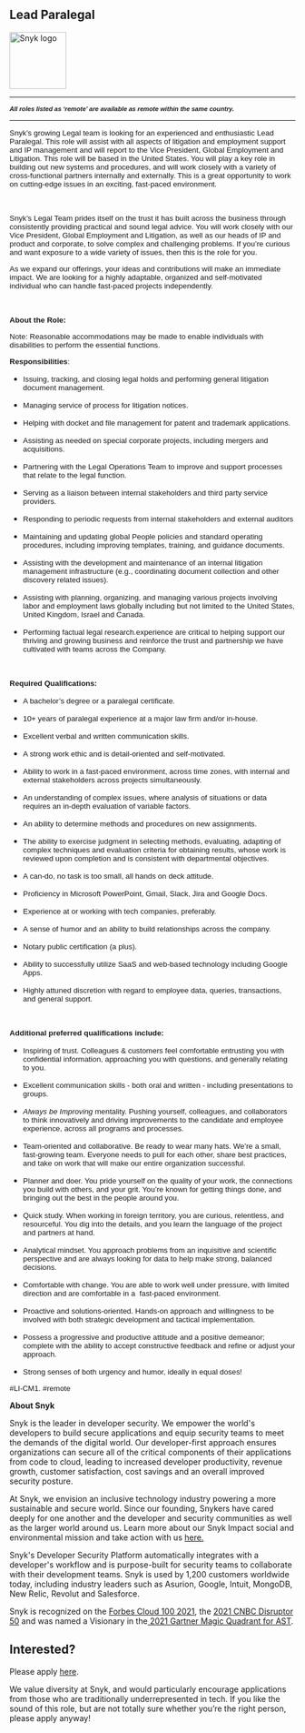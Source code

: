 Lead Paralegal
---

<img src="https://res.cloudinary.com/snyk/image/upload/v1537345894/press-kit/brand/logo-black.png" width="100" alt="Snyk logo" />

<hr>
<p><span style="font-family: arial, helvetica, sans-serif; font-size: 10pt;"><em><strong><sub>All roles listed as ‘remote’ are available as remote within the same country.</sub></strong></em></span></p>
<hr>
<p><span style="font-family: arial, helvetica, sans-serif; font-size: 10pt;"><span style="font-weight: 400;">Snyk’s growing Legal team is looking for an experienced and enthusiastic Lead Paralegal. This role will assist with all aspects of litigation and employment support and IP management and will report to the Vice President, Global Employment and Litigation. This role will be based in the United States.</span><span style="font-weight: 400;"> You will play a key role in building out new systems and procedures, and will work closely with a variety of cross-functional partners internally and externally</span><span style="font-weight: 400;">. </span><span style="font-weight: 400;">This is a great opportunity to work on cutting-edge issues in an exciting, fast-paced environment.&nbsp;</span></span></p>
<p>&nbsp;</p>
<p><span style="font-family: arial, helvetica, sans-serif; font-size: 10pt;"><span style="font-weight: 400;">Snyk’s Legal Team prides itself on the trust it has built across the business through consistently providing practical and sound legal advice. You will work closely with our Vice President, Global Employment and Litigation, as well as our heads of IP and product </span><span style="font-weight: 400;">and corporate</span><span style="font-weight: 400;">, to solve complex and challenging problems. If you’re curious and want exposure to a wide variety of issues, then this is the role for you.&nbsp;</span></span></p>
<p><span style="font-weight: 400; font-family: arial, helvetica, sans-serif; font-size: 10pt;">As we expand our offerings, your ideas and contributions will make an immediate impact. We are looking for a highly adaptable, organized and self-motivated individual who can handle fast-paced projects independently.</span></p>
<p>&nbsp;</p>
<p><span style="font-family: arial, helvetica, sans-serif; font-size: 10pt;"><strong>About the Role:</strong></span></p>
<p><span style="font-weight: 400; font-family: arial, helvetica, sans-serif; font-size: 10pt;">Note: Reasonable accommodations may be made to enable individuals with disabilities to perform the essential functions.</span></p>
<p><span style="font-family: arial, helvetica, sans-serif; font-size: 10pt;"><strong>Responsibilities</strong><span style="font-weight: 400;">:</span></span></p>
<ul>
<li style="font-weight: 400;">
<p><span style="font-weight: 400; font-family: arial, helvetica, sans-serif; font-size: 10pt;">Issuing, tracking, and closing legal holds and performing general litigation document management.</span></p>
</li>
<li style="font-weight: 400;">
<p><span style="font-weight: 400; font-family: arial, helvetica, sans-serif; font-size: 10pt;">Managing service of process for litigation notices.</span></p>
</li>
<li style="font-weight: 400;">
<p><span style="font-weight: 400; font-family: arial, helvetica, sans-serif; font-size: 10pt;">Helping with docket and file management for patent and trademark applications.</span></p>
</li>
<li style="font-weight: 400;">
<p><span style="font-weight: 400; font-family: arial, helvetica, sans-serif; font-size: 10pt;">Assisting as needed on special corporate projects, including mergers and acquisitions.</span></p>
</li>
<li style="font-weight: 400;">
<p><span style="font-weight: 400; font-family: arial, helvetica, sans-serif; font-size: 10pt;">Partnering with the Legal Operations Team to improve and support processes that relate to the legal function.</span></p>
</li>
<li style="font-weight: 400;">
<p><span style="font-weight: 400; font-family: arial, helvetica, sans-serif; font-size: 10pt;">Serving as a liaison between internal stakeholders and third party service providers.</span></p>
</li>
</ul>
<ul>
<li style="font-weight: 400;">
<p><span style="font-weight: 400; font-family: arial, helvetica, sans-serif; font-size: 10pt;">Responding to periodic requests from internal stakeholders and external auditors</span></p>
</li>
<li style="font-weight: 400;">
<p><span style="font-weight: 400; font-family: arial, helvetica, sans-serif; font-size: 10pt;">Maintaining and updating global People policies and standard operating procedures, including improving templates, training, and guidance documents.</span></p>
</li>
<li style="font-weight: 400;">
<p><span style="font-weight: 400; font-family: arial, helvetica, sans-serif; font-size: 10pt;">Assisting with the development and maintenance of an internal litigation management infrastructure (e.g., coordinating document collection and other discovery related issues).</span></p>
</li>
<li style="font-weight: 400;">
<p><span style="font-weight: 400; font-family: arial, helvetica, sans-serif; font-size: 10pt;">Assisting with planning, organizing, and managing various projects involving labor and employment laws globally including but not limited to the United States, United Kingdom, Israel and Canada.</span></p>
</li>
<li style="font-weight: 400;">
<p><span style="font-weight: 400; font-family: arial, helvetica, sans-serif; font-size: 10pt;">Performing factual legal research.experience are critical to helping support our thriving and growing business and reinforce the trust and partnership we have cultivated with teams across the Company.</span></p>
</li>
</ul>
<p>&nbsp;</p>
<p><span style="font-family: arial, helvetica, sans-serif; font-size: 10pt;"><strong>Required Qualifications:</strong></span></p>
<ul>
<li style="font-weight: 400;">
<p><span style="font-weight: 400; font-family: arial, helvetica, sans-serif; font-size: 10pt;">A bachelor’s degree or a paralegal certificate.</span></p>
</li>
<li style="font-weight: 400;">
<p><span style="font-family: arial, helvetica, sans-serif; font-size: 10pt;"><span style="font-weight: 400;">10+ ye</span><span style="font-weight: 400;">ars of paralegal experience at a major law firm and/or in-house.</span></span></p>
</li>
<li style="font-weight: 400;">
<p><span style="font-weight: 400; font-family: arial, helvetica, sans-serif; font-size: 10pt;">Excellent verbal and written communication skills.</span></p>
</li>
<li style="font-weight: 400;">
<p><span style="font-weight: 400; font-family: arial, helvetica, sans-serif; font-size: 10pt;">A strong work ethic and is detail-oriented and self-motivated.</span></p>
</li>
<li style="font-weight: 400;">
<p><span style="font-weight: 400; font-family: arial, helvetica, sans-serif; font-size: 10pt;">Ability to work in a fast-paced environment, across time zones, with internal and external stakeholders across projects simultaneously.</span></p>
</li>
<li style="font-weight: 400;">
<p><span style="font-weight: 400; font-family: arial, helvetica, sans-serif; font-size: 10pt;">An understanding of complex issues, where analysis of situations or data requires an in-depth evaluation of variable factors.&nbsp;</span></p>
</li>
<li style="font-weight: 400;">
<p><span style="font-weight: 400; font-family: arial, helvetica, sans-serif; font-size: 10pt;">An ability to determine methods and procedures on new assignments.&nbsp;</span></p>
</li>
<li style="font-weight: 400;">
<p><span style="font-weight: 400; font-family: arial, helvetica, sans-serif; font-size: 10pt;">The ability to exercise judgment in selecting methods, evaluating, adapting of complex techniques and evaluation criteria for obtaining results, whose work is reviewed upon completion and is consistent with departmental objectives.</span></p>
</li>
<li style="font-weight: 400;">
<p><span style="font-weight: 400; font-family: arial, helvetica, sans-serif; font-size: 10pt;">A can-do, no task is too small, all hands on deck attitude.</span></p>
</li>
<li style="font-weight: 400;">
<p><span style="font-weight: 400; font-family: arial, helvetica, sans-serif; font-size: 10pt;">Proficiency in Microsoft PowerPoint, Gmail, Slack, Jira and Google Docs.</span></p>
</li>
<li style="font-weight: 400;">
<p><span style="font-weight: 400; font-family: arial, helvetica, sans-serif; font-size: 10pt;">Experience at or working with tech companies, preferably.</span></p>
</li>
<li style="font-weight: 400;">
<p><span style="font-weight: 400; font-family: arial, helvetica, sans-serif; font-size: 10pt;">A sense of humor and an ability to build relationships across the company.</span></p>
</li>
<li style="font-weight: 400;">
<p><span style="font-weight: 400; font-family: arial, helvetica, sans-serif; font-size: 10pt;">Notary public certification (a plus).</span></p>
</li>
<li style="font-weight: 400;">
<p><span style="font-weight: 400; font-family: arial, helvetica, sans-serif; font-size: 10pt;">Ability to successfully utilize SaaS and web-based technology including Google Apps.</span></p>
</li>
<li style="font-weight: 400;">
<p><span style="font-weight: 400; font-family: arial, helvetica, sans-serif; font-size: 10pt;">Highly attuned discretion with regard to employee data, queries, transactions, and general support.</span></p>
</li>
</ul>
<p>&nbsp;</p>
<p><span style="font-family: arial, helvetica, sans-serif; font-size: 10pt;"><strong>Additional preferred qualifications include:</strong></span></p>
<ul>
<li style="font-weight: 400;">
<p><span style="font-weight: 400; font-family: arial, helvetica, sans-serif; font-size: 10pt;">Inspiring of trust. Colleagues &amp; customers feel comfortable entrusting you with confidential information, approaching you with questions, and generally relating to you.</span></p>
</li>
<li style="font-weight: 400;">
<p><span style="font-weight: 400; font-family: arial, helvetica, sans-serif; font-size: 10pt;">Excellent communication skills - both oral and written - including presentations to groups.</span></p>
</li>
<li style="font-weight: 400;">
<p><span style="font-family: arial, helvetica, sans-serif; font-size: 10pt;"><em><span style="font-weight: 400;">Always be Improving</span></em><span style="font-weight: 400;"> mentality. Pushing yourself, colleagues, and collaborators to think innovatively and driving improvements to the candidate and employee experience, across all programs and processes.</span></span></p>
</li>
<li style="font-weight: 400;">
<p><span style="font-weight: 400; font-family: arial, helvetica, sans-serif; font-size: 10pt;">Team-oriented and collaborative. Be ready to wear many hats. We’re a small, fast-growing team. Everyone needs to pull for each other, share best practices, and take on work that will make our entire organization successful.</span></p>
</li>
<li style="font-weight: 400;">
<p><span style="font-weight: 400; font-family: arial, helvetica, sans-serif; font-size: 10pt;">Planner and doer. You pride yourself on the quality of your work, the connections you build with others, and your grit. You’re known for getting things done, and bringing out the best in the people around you.&nbsp;</span></p>
</li>
<li style="font-weight: 400;">
<p><span style="font-weight: 400; font-family: arial, helvetica, sans-serif; font-size: 10pt;">Quick study. When working in foreign territory, you are curious, relentless, and resourceful. You dig into the details, and you learn the language of the project and partners at hand.</span></p>
</li>
<li style="font-weight: 400;">
<p><span style="font-weight: 400; font-family: arial, helvetica, sans-serif; font-size: 10pt;">Analytical mindset. You approach problems from an inquisitive and scientific perspective and are always looking for data to help make strong, balanced decisions.</span></p>
</li>
<li style="font-weight: 400;">
<p><span style="font-weight: 400; font-family: arial, helvetica, sans-serif; font-size: 10pt;">Comfortable with change. You are able to work well under pressure, with limited direction and are comfortable in a&nbsp; fast-paced environment.</span></p>
</li>
<li style="font-weight: 400;">
<p><span style="font-weight: 400; font-family: arial, helvetica, sans-serif; font-size: 10pt;">Proactive and solutions-oriented. Hands-on approach and willingness to be involved with both strategic development and tactical implementation.</span></p>
</li>
<li style="font-weight: 400;">
<p><span style="font-weight: 400; font-family: arial, helvetica, sans-serif; font-size: 10pt;">Possess a progressive and productive attitude and a positive demeanor; complete with the ability to accept constructive feedback and refine or adjust your approach.</span></p>
</li>
<li style="font-weight: 400;">
<p><span style="font-weight: 400; font-family: arial, helvetica, sans-serif; font-size: 10pt;">Strong senses of both urgency and humor, ideally in equal doses!</span></p>
</li>
</ul>
<p><span style="font-weight: 400; font-family: arial, helvetica, sans-serif; font-size: 10pt;">#LI-CM1. #remote</span></p><div class="content-conclusion"><p><strong>About Snyk</strong></p>
<p><span style="font-weight: 400;">Snyk is the leader in developer security. We empower the world's developers to build secure applications and equip security teams to meet the demands of the digital world. Our developer-first approach ensures organizations can secure all of the critical components of their applications from code to cloud, leading to increased developer productivity, revenue growth, customer satisfaction, cost savings and an overall improved security posture.&nbsp;</span></p>
<p><span style="font-weight: 400;">At Snyk, we envision an inclusive technology industry powering a more sustainable and secure world.</span> <span style="font-weight: 400;">Since our founding, Snykers have cared deeply for one another and the developer and security communities as well as the larger world around us. Learn more about our Snyk Impact social and environmental mission and take action with us </span><a href="https://snyk.io/about/snyk-impact/"><span style="font-weight: 400;">here.</span></a></p>
<p><span style="font-weight: 400;">Snyk's Developer Security Platform automatically integrates with a developer's workflow and is purpose-built for security teams to collaborate with their development teams. Snyk is used by 1,200 customers worldwide today, including industry leaders such as Asurion, Google, Intuit, MongoDB, New Relic, Revolut and Salesforce.</span></p>
<p><span style="font-weight: 400;">Snyk is recognized on the </span><a href="https://www.forbes.com/cloud100/#6f24b5ba5f94"><span style="font-weight: 400;">Forbes Cloud 100 2021</span></a><span style="font-weight: 400;">, the </span><a href="https://www.cnbc.com/2021/05/25/these-are-the-2021-cnbc-disruptor-50-companies.html"><span style="font-weight: 400;">2021 CNBC Disruptor 50</span></a><span style="font-weight: 400;"> and was named a Visionary in the</span><a href="https://snyk.io/blog/snyk-visionary-2021-gartner-magic-quadrant-for-ast/"><span style="font-weight: 400;"> 2021 Gartner Magic Quadrant for AST</span></a><span style="font-weight: 400;">.</span></p></div>

Interested?
---

Please apply [here](https://boards.greenhouse.io/snyk/jobs/6373766002#app).

We value diversity at Snyk, and would particularly encourage applications from those who are traditionally underrepresented in tech.
If you like the sound of this role, but are not totally sure whether you’re the right person, please apply anyway!

